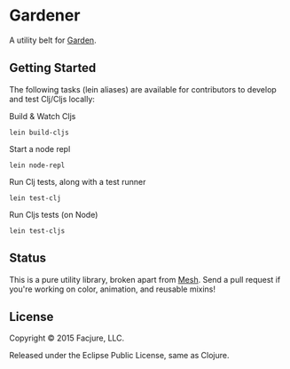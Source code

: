 # Gardener

A utility belt for [Garden](https://github.com/noprompt/garden).

## Getting Started

The following tasks (lein aliases) are available for contributors to develop
and test Clj/Cljs locally:

Build & Watch Cljs

	lein build-cljs

Start a node repl

	lein node-repl

Run Clj tests, along with a test runner

	lein test-clj

Run Cljs tests (on Node)

	lein test-cljs

## Status

This is a pure utility library, broken apart from [Mesh](https://github.com/facjure/mesh). Send a pull request if you're working on color, animation, and reusable mixins!

## License

Copyright © 2015 Facjure, LLC.

Released under the Eclipse Public License, same as Clojure.
